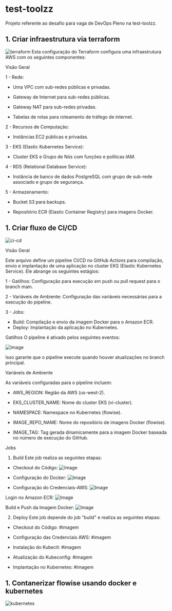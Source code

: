 # test-toolzz
Projeto referente ao desafio para vaga de DevOps Pleno na test-toolzz.


## 1. Criar infraestrutura via terraform
![terraform](imagens/terraform.png)
Esta configuração do Terraform configura uma infraestrutura AWS com os seguintes componentes:

Visão Geral

1 - Rede:

 - Uma VPC com sub-redes públicas e privadas.

 - Gateway de Internet para sub-redes públicas.

 - Gateway NAT para sub-redes privadas.

 - Tabelas de rotas para roteamento de tráfego de internet.

2 - Recursos de Computação:

 - Instâncias EC2 públicas e privadas.

3 - EKS (Elastic Kubernetes Service):

 - Cluster EKS e Grupo de Nós com funções e políticas IAM.

4 - RDS (Relational Database Service):

 - Instância de banco de dados PostgreSQL com grupo de sub-rede associado e grupo de segurança.

5 - Armazenamento:

 - Bucket S3 para backups.

 - Repositório ECR (Elastic Container Registry) para imagens Docker.


## 1. Criar fluxo de CI/CD
![ci-cd](imagens/ci-cd.png)

Visão Geral

Este arquivo define um pipeline CI/CD no GitHub Actions para compilação, envio e implantação de uma aplicação no cluster EKS (Elastic Kubernetes Service). Ele abrange os seguintes estágios:

1 - Gatilhos: Configuração para execução em push ou pull request para o branch main.

2 - Variáveis de Ambiente: Configuração das variáveis necessárias para a execução do pipeline.

3 - Jobs:
 - Build: Compilação e envio da imagem Docker para o Amazon ECR.
 - Deploy: Implantação da aplicação no Kubernetes.

 Gatilhos
O pipeline é ativado pelos seguintes eventos:

![Image](https://github.com/user-attachments/assets/6b829786-0813-4225-b243-8294e3654978)

Isso garante que o pipeline execute quando houver atualizações no branch principal.

Variáveis de Ambiente

As variáveis configuradas para o pipeline incluem:

 - AWS_REGION: Região da AWS (us-west-2).

 - EKS_CLUSTER_NAME: Nome do cluster EKS (vi-cluster).

 - NAMESPACE: Namespace no Kubernetes (flowise).

 - IMAGE_REPO_NAME: Nome do repositório de imagens Docker (flowise).

 - IMAGE_TAG: Tag gerada dinamicamente para a imagem Docker baseada no número de execução do GitHub.

Jobs

1. Build
Este job realiza as seguintes etapas:
 - Checkout do Código:
![Image](https://github.com/user-attachments/assets/421a4d71-70c0-43db-be9f-88fd582bd833)

 - Configuração do Docker:
 ![Image](https://github.com/user-attachments/assets/24144b04-8ae6-4cf9-8935-ab32e29707ef)

  - Configuração do Credenciais-AWS:
![Image](https://github.com/user-attachments/assets/e58aea60-546c-4f14-847b-48d100b90c3e)
    
 Login no Amazon ECR:
 ![Image](https://github.com/user-attachments/assets/ce0d75a6-43ca-4abd-b154-5f097d8d9f5d)

 Build e Push da Imagem Docker:
 ![Image](https://github.com/user-attachments/assets/d5e9920e-71d8-4d4d-bf20-c9da6f576fee)

2. Deploy
Este job depende do job "build" e realiza as seguintes etapas:

 - Checkout do Código: 
 #imagem

 - Configuração das Credenciais AWS:
 #imagem

 - Instalação do Kubectl:
 #imagem

 - Atualização do Kubeconfig:
 #imagem

 - Implantação no Kubernetes:
 #imagem

## 1. Contanerizar flowise usando docker e kubernetes
![kubernetes](imagens/kubernetes.png)
